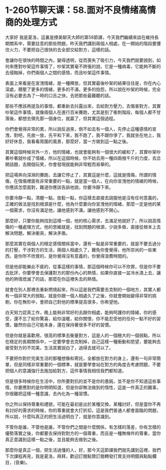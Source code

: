 # 1-260节聊天课：58.面对不良情绪高情商的处理方式

大家好 我是夏洛，這裏是撩美聊天大師的第58節課，今天我們繼續來談在維持長期關系中，需要註意的那些問題，昨天我們講到兩個人相處，在一開始的階段要摟住火力，不要把自己很快的去全部交給對方，這樣的話。

會讓你在很快的時間之內，變得透明，從而喪失了吸引力，今天我們就要說到，如何來應對吵架這件事情了，吵架其實毫不誇張的說，它是一種病毒，它能夠不斷的去侵蝕掉，你們兩個人之間的感情，而且吵架這件事情。

表面上來看是在宣洩情緒，是一種釋放，但其實最後吵架的結果往往是，你在內心深處，積壓了更多的情緒，更多的不滿，更多的抱怨，所以說在吵架的時候，完全沒有必要去為了一時的口舌之快，去把那些最難聽的話。

那些不應該再提及的事情，都重新去抖露出來，去給對方壓力，去傷害對方，其實吵架這件事情，就像兩個人在進行百米賽跑，尤其是到了衝刺階段，每個人都不甘落後，都想去領先那一個身位，就贏了，但其實這個過程。

你們會覺得非常的累，所以說反過來，倒不如去有一個人，先停止這種感情的宣洩，對吧，先放一放，先平和下來，我不跑了，我不跟你爭了，我就坐在地上，我好好休息，我看看周圍的風景，那麼好，當一方做到這一點之後。

其實這個時候另外一方，他的情緒，也就會能夠有一個很大的緩和了，其實吵架吵著吵著就吵成了情緒，所以在這個時候，你不妨去用一種四兩撥千斤的力度，去岔開話題，去開個玩笑，你會發現就能夠非常輕而易舉的。

把這場奔向深淵的賽跑，去讓它停止了，其實這是什麼，這就是情傷，所謂的情傷，在情傷裡面有非常重要的一點，就是當一個人，在向你宣洩他的情緒的時候，你應該怎麼面對，難道你應該告訴他說，你要冷靜下來。

你要冷靜一點，清醒一點，放鬆一點，你這樣去直接去說服他是沒有任何意義的，正確的做法是找到根源是什麼，他為什麼要向你宣洩他的情緒，那麼一定是他的某一個需求，你沒有滿足他，讓他感到不滿，讓他感到不開心。

那麼好，只要你能夠找到這樣一個，他的核心需求，去滿足他就好了，所以說高情傷的一種處理方式，他的思維就是，找到問題的根源，少說多做，直接從根本上去解決問題，解決衝突，解決矛盾。

那麼其實在兩個人的穩定感情關係當中，還有一點是非常重要的，就是不要去過分的打壓，干涉對方的生活，兩個人相處久了，難免你會覺得，他所崇尚的一些東西，是你所不欣賞的，是你覺得沒有意義的，你覺得浪費時間的。

但是他卻能樂此不疲的，從事這樣的事情，那這個時候你可以不欣賞，但是你不要去批評，你要學會去保護對方的那份內心的熱情，如果你直接一盆冷水澆上去，讓他的熱情熄滅了的話，那麼在你這裡失去的熱情。

就會在別人那裡去重新燃燒起來，所以這是我們需要去克制的一個地方，其實人都有一個非常大的弱點，就是你跟一個人相處久了之後，你就會開始變得非常的挑剔，你在無形中，會把自己對他的標準提高很多，你希望他。

白天努力認真工作，晚上能夠非常好的去跟你相處，能夠呵護你的情緒，你的感受，還不忘了給你驚喜，給你溫暖，給你關懷，你不能忍受他的任何一點不好的習慣，雖然你自己可能本身，還在保持著很多不好的習慣。

但是你就是喜歡用，很高的標準去衡量對方，這是人的一個極大的一個弱點，所以在穩定的長期關係中，一定要學會去克制掉，自己這樣一種衝動和慾望，要能夠去接受對方的不完美，生活其實說白了，過得去就可以了。

不要把你對於完美生活的那種想像和寄託，全都放在對方的身上，還有一句非常簡單，但是同樣非常重要的一個標準，就是要學會站在對方的角度去考慮問題，不要把個人的意識強行去施加給對方，這件事情我相信我們都知道。

但是很多時候你在生活中，你所要對抗的並不是你的愚鈍，並不是你不知道這些事情，你要應對的是你明明知道，但是你卻無法做到的惰性，這是一件真正的難事，你很難把這樣一種意識，去內化為一種習慣。

你之所以保持尊重和禮貌，可能在最初是出於某種交換，某種討好，但是當你不再有討好的需求的時候，你的尊重就會大打折扣，這是我們普通人都會面臨的問題，所以說，什麼叫真正的把生活過明白了，就是你意識到。

不管你是誰，不管他是誰，不管你們之間是什麼關係，有怎樣的落差，你有怎樣的優勢落實之後，你都要去保持對對方的一個尊重，而且是一種無條件的尊重，當你真正意識到這樣一點之後，並且能夠去做到之後。

那麼你是真正一個，把生活過懂的人，好，那今天這節課我們就先講到這裡，我們下次課程再見，我是夏洛，拜拜，歡迎訂閱點贊訂閱轉發打賞支持明鏡與點點欄目，(音樂)。

